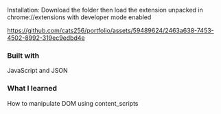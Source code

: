 Installation: Download the folder then load the extension unpacked in chrome://extensions with developer mode enabled

https://github.com/cats256/portfolio/assets/59489624/2463a638-7453-4502-8992-319ec9edbd4e

### Built with

JavaScript and JSON

### What I learned

How to manipulate DOM using content_scripts
